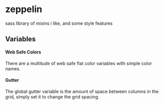 zeppelin
========

sass library of mixins i like, and some style features

## Variables
#### Web Safe Colors
There are a multitude of web safe flat color variables with simple color names.

#### Gutter

The global gutter variable is the amount of space between columns in the grid, simply set it to change the grid spacing.
